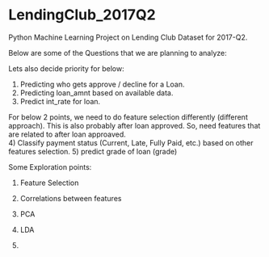 # LendingClub_2017Q2
Python Machine Learning Project on Lending Club Dataset for 2017-Q2. 

Below are some of the Questions that we are planning to analyze:

Lets also decide priority for below:

1) Predicting who gets approve / decline for a Loan. 
2) Predicting loan_amnt based on available data.
3) Predict int_rate for loan.

For below 2 points, we need to do feature selection differently (different approach). This is also probably after loan approved. So, need features that are related to after loan approaved.  
4) Classify payment status (Current, Late, Fully Paid, etc.) based on other features selection.
5) predict grade of loan (grade)


Some Exploration points:
1) Feature Selection
2) Correlations between features

3) PCA
4) LDA
5) 
